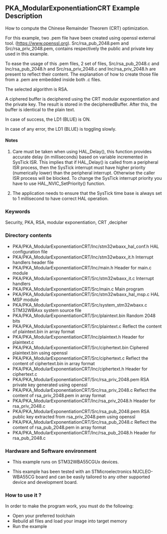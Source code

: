 ## <b>PKA_ModularExponentiationCRT Example Description</b>

How to compute the Chinese Remainder Theorem (CRT) optimization.

For this example, two .pem file have been created using openssl external tool. (https://www.openssl.org).
Src/rsa_pub_2048.pem and Src/rsa_priv_2048.pem, contains respectively the public and private key used in
this example.

To ease the usage of this .pem files, 2 set of files, Src/rsa_pub_2048.c and Inc/rsa_pub_2048.h and
Src/rsa_priv_2048.c and Inc/rsa_priv_2048.h are present to reflect their content. The explanation of 
how to create those file from a .pem are embedded inside both .c files.

The selected algorithm is RSA.

A ciphered buffer is deciphered using the CRT modular exponentiation and the private key.
The result is stored in the decipheredBuffer. After this, the buffer is identical to the plain text.

In case of success, the LD1 (BLUE) is ON.

In case of any error, the LD1 (BLUE) is toggling slowly.

#### <b>Notes</b>

1. Care must be taken when using HAL_Delay(), this function provides accurate delay (in milliseconds)
   based on variable incremented in SysTick ISR. This implies that if HAL_Delay() is called from
   a peripheral ISR process, then the SysTick interrupt must have higher priority (numerically lower)
   than the peripheral interrupt. Otherwise the caller ISR process will be blocked.
   To change the SysTick interrupt priority you have to use HAL_NVIC_SetPriority() function.
      
2. The application needs to ensure that the SysTick time base is always set to 1 millisecond
   to have correct HAL operation.

### <b>Keywords</b>

Security, PKA, RSA, modular exponentiation, CRT ,decipher

### <b>Directory contents</b>
  
  - PKA/PKA_ModularExponentiationCRT/Inc/stm32wbaxx_hal_conf.h   HAL configuration file
  - PKA/PKA_ModularExponentiationCRT/Inc/stm32wbaxx_it.h         Interrupt handlers header file
  - PKA/PKA_ModularExponentiationCRT/Inc/main.h                  Header for main.c module
  - PKA/PKA_ModularExponentiationCRT/Src/stm32wbaxx_it.c         Interrupt handlers
  - PKA/PKA_ModularExponentiationCRT/Src/main.c                  Main program
  - PKA/PKA_ModularExponentiationCRT/Src/stm32wbaxx_hal_msp.c    HAL MSP module 
  - PKA/PKA_ModularExponentiationCRT/Src/system_stm32wbaxx.c     STM32WBAxx system source file
  - PKA/PKA_ModularExponentiationCRT/Src/plaintext.bin           Random 2048 bits
  - PKA/PKA_ModularExponentiationCRT/Src/plaintext.c             Reflect the content of plaintext.bin in array format
  - PKA/PKA_ModularExponentiationCRT/Inc/plaintext.h             Header for plaintext.c
  - PKA/PKA_ModularExponentiationCRT/Src/ciphertext.bin          Ciphered plaintext.bin using openssl
  - PKA/PKA_ModularExponentiationCRT/Src/ciphertext.c            Reflect the content of ciphertext.bin in array format
  - PKA/PKA_ModularExponentiationCRT/Inc/ciphertext.h            Header for ciphertext.c
  - PKA/PKA_ModularExponentiationCRT/Src/rsa_priv_2048.pem       RSA private key generated using openssl
  - PKA/PKA_ModularExponentiationCRT/Src/rsa_priv_2048.c         Reflect the content of rsa_priv_2048.pem in array format
  - PKA/PKA_ModularExponentiationCRT/Inc/rsa_priv_2048.h         Header for rsa_priv_2048.c
  - PKA/PKA_ModularExponentiationCRT/Src/rsa_pub_2048.pem        RSA public key extracted from rsa_priv_2048.pem using openssl
  - PKA/PKA_ModularExponentiationCRT/Src/rsa_pub_2048.c          Reflect the content of rsa_pub_2048.pem in array format
  - PKA/PKA_ModularExponentiationCRT/Inc/rsa_pub_2048.h          Header for rsa_pub_2048.c

### <b>Hardware and Software environment</b> 

  - This example runs on STM32WBA55CGUx devices.
  
  - This example has been tested with an STMicroelectronics NUCLEO-WBA55CG
    board and can be easily tailored to any other supported device 
    and development board.

### <b>How to use it ?</b> 

In order to make the program work, you must do the following:

 - Open your preferred toolchain 
 - Rebuild all files and load your image into target memory
 - Run the example
 
